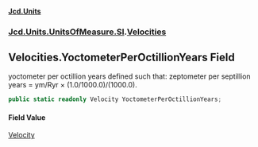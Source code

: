 #### [Jcd.Units](index 'index')
### [Jcd.Units.UnitsOfMeasure.SI](Jcd.Units.UnitsOfMeasure.SI 'Jcd.Units.UnitsOfMeasure.SI').[Velocities](Velocities 'Jcd.Units.UnitsOfMeasure.SI.Velocities')

## Velocities.YoctometerPerOctillionYears Field

yoctometer per octillion years defined such that: zeptometer per septillion years = ym/Ryr × (1.0/1000.0)/(1000.0).

```csharp
public static readonly Velocity YoctometerPerOctillionYears;
```

#### Field Value
[Velocity](Velocity 'Jcd.Units.UnitTypes.Velocity')